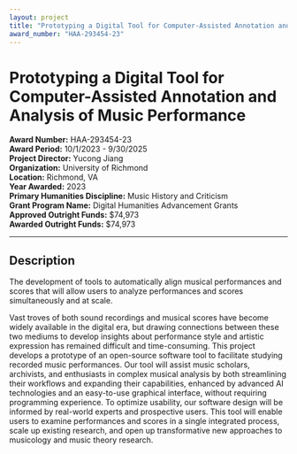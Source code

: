 ```yaml
---
layout: project
title: "Prototyping a Digital Tool for Computer-Assisted Annotation and Analysis of Music Performance"
award_number: "HAA-293454-23"
---
```



# Prototyping a Digital Tool for Computer-Assisted Annotation and Analysis of Music Performance

**Award Number:** HAA-293454-23  
**Award Period:** 10/1/2023 - 9/30/2025  
**Project Director:** Yucong  Jiang  
**Organization:** University of Richmond  
**Location:** Richmond, VA  
**Year Awarded:** 2023  
**Primary Humanities Discipline:** Music History and Criticism  
**Grant Program Name:** Digital Humanities Advancement Grants  
**Approved Outright Funds:** $74,973  
**Awarded Outright Funds:** $74,973  

---

## Description

<p>The development of tools to automatically align musical performances and scores that will allow users to analyze performances and scores simultaneously and at scale. </p>
<p>Vast troves of both sound recordings and musical scores have become widely available in the digital era, but drawing connections between these two mediums to develop insights about performance style and artistic expression has remained difficult and time-consuming. This project develops a prototype of an open-source software tool to facilitate studying recorded music performances. Our tool will assist music scholars, archivists, and enthusiasts in complex musical analysis by both streamlining their workflows and expanding their capabilities, enhanced by advanced AI technologies and an easy-to-use graphical interface, without requiring programming experience. To optimize usability, our software design will be informed by real-world experts and prospective users. This tool will enable users to examine performances and scores in a single integrated process, scale up existing research, and open up transformative new approaches to musicology and music theory research.</p>
